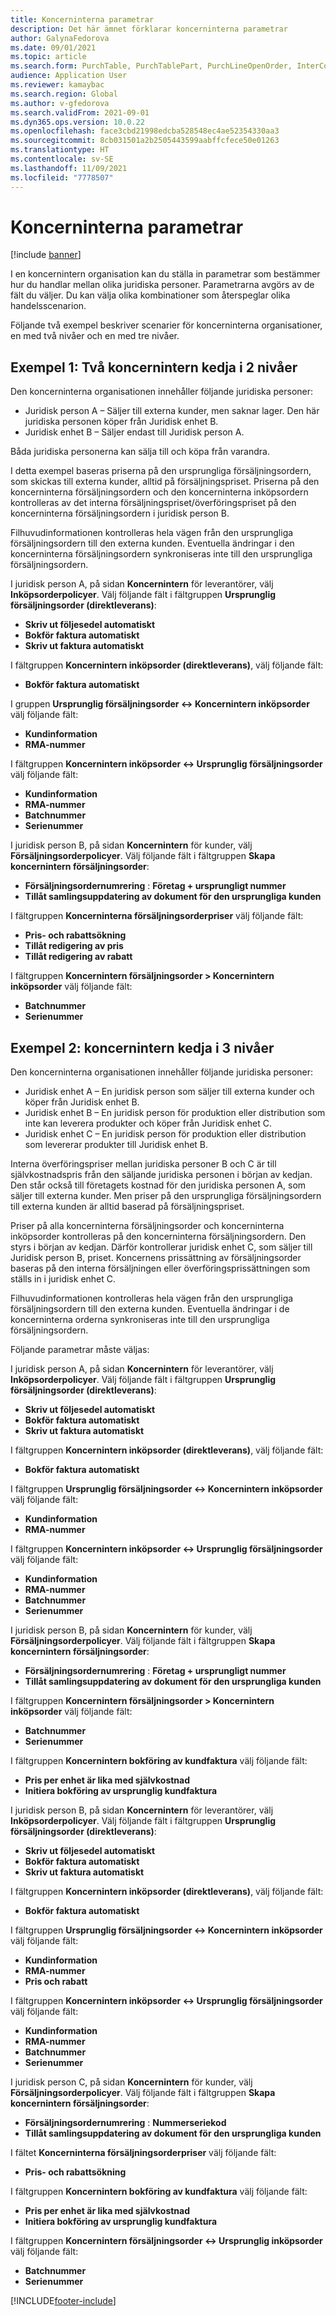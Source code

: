 ```yaml
---
title: Koncerninterna parametrar
description: Det här ämnet förklarar koncerninterna parametrar
author: GalynaFedorova
ms.date: 09/01/2021
ms.topic: article
ms.search.form: PurchTable, PurchTablePart, PurchLineOpenOrder, InterCompanyTradingRelationSetupCustomer
audience: Application User
ms.reviewer: kamaybac
ms.search.region: Global
ms.author: v-gfedorova
ms.search.validFrom: 2021-09-01
ms.dyn365.ops.version: 10.0.22
ms.openlocfilehash: face3cbd21998edcba528548ec4ae52354330aa3
ms.sourcegitcommit: 8cb031501a2b2505443599aabffcfece50e01263
ms.translationtype: HT
ms.contentlocale: sv-SE
ms.lasthandoff: 11/09/2021
ms.locfileid: "7778507"
---
```

# <a name="intercompany-parameters"></a>Koncerninterna parametrar

[!include [banner](../../includes/banner.md)]

I en koncernintern organisation kan du ställa in parametrar som bestämmer hur du handlar mellan olika juridiska personer. Parametrarna avgörs av de fält du väljer. Du kan välja olika kombinationer som återspeglar olika handelsscenarion.

Följande två exempel beskriver scenarier för koncerninterna organisationer, en med två nivåer och en med tre nivåer.

## <a name="example-1-two-level-intercompany-chain"></a>Exempel 1: Två koncernintern kedja i 2 nivåer

Den koncerninterna organisationen innehåller följande juridiska personer:

- Juridisk person A – Säljer till externa kunder, men saknar lager. Den här juridiska personen köper från Juridisk enhet B.
- Juridisk enhet B – Säljer endast till Juridisk person A.

Båda juridiska personerna kan sälja till och köpa från varandra.

I detta exempel baseras priserna på den ursprungliga försäljningsordern, som skickas till externa kunder, alltid på försäljningspriset. Priserna på den koncerninterna försäljningsordern och den koncerninterna inköpsordern kontrolleras av det interna försäljningspriset/överföringspriset på den koncerninterna försäljningsordern i juridisk person B.

Filhuvudinformationen kontrolleras hela vägen från den ursprungliga försäljningsordern till den externa kunden. Eventuella ändringar i den koncerninterna försäljningsordern synkroniseras inte till den ursprungliga försäljningsordern.

I juridisk person A, på sidan **Koncernintern** för leverantörer, välj **Inköpsorderpolicyer**. Välj följande fält i fältgruppen **Ursprunglig försäljningsorder (direktleverans)**:

- **Skriv ut följesedel automatiskt**
- **Bokför faktura automatiskt**
- **Skriv ut faktura automatiskt**

I fältgruppen **Koncernintern inköpsorder (direktleverans)**, välj följande fält:

- **Bokför faktura automatiskt**

I gruppen **Ursprunglig försäljningsorder <-> Koncernintern inköpsorder** välj följande fält:

- **Kundinformation**
- **RMA-nummer**

I fältgruppen **Koncernintern inköpsorder <-> Ursprunglig försäljningsorder** välj följande fält:

- **Kundinformation**
- **RMA-nummer**
- **Batchnummer**
- **Serienummer**

I juridisk person B, på sidan **Koncernintern** för kunder, välj **Försäljningsorderpolicyer**. Välj följande fält i fältgruppen **Skapa koncernintern försäljningsorder**:

- **Försäljningsordernumrering** : **Företag + ursprungligt nummer**
- **Tillåt samlingsuppdatering av dokument för den ursprungliga kunden**

I fältgruppen **Koncerninterna försäljningsorderpriser** välj följande fält:

- **Pris- och rabattsökning**
- **Tillåt redigering av pris**
- **Tillåt redigering av rabatt**

I fältgruppen **Koncernintern försäljningsorder \> Koncernintern inköpsorder** välj följande fält:

- **Batchnummer**
- **Serienummer**

## <a name="example-2-three-level-intercompany-chain"></a>Exempel 2: koncernintern kedja i 3 nivåer

Den koncerninterna organisationen innehåller följande juridiska personer:

- Juridisk enhet A – En juridisk person som säljer till externa kunder och köper från Juridisk enhet B.
- Juridisk enhet B – En juridisk person för produktion eller distribution som inte kan leverera produkter och köper från Juridisk enhet C.
- Juridisk enhet C – En juridisk person för produktion eller distribution som levererar produkter till Juridisk enhet B.

Interna överföringspriser mellan juridiska personer B och C är till självkostnadspris från den säljande juridiska personen i början av kedjan. Den står också till företagets kostnad för den juridiska personen A, som säljer till externa kunder. Men priser på den ursprungliga försäljningsordern till externa kunden är alltid baserad på försäljningspriset.

Priser på alla koncerninterna försäljningsorder och koncerninterna inköpsorder kontrolleras på den koncerninterna försäljningsordern. Den styrs i början av kedjan. Därför kontrollerar juridisk enhet C, som säljer till Juridisk person B, priset. Koncernens prissättning av försäljningsorder baseras på den interna försäljningen eller överföringsprissättningen som ställs in i juridisk enhet C.

Filhuvudinformationen kontrolleras hela vägen från den ursprungliga försäljningsordern till den externa kunden. Eventuella ändringar i de koncerninterna orderna synkroniseras inte till den ursprungliga försäljningsordern.

Följande parametrar måste väljas:

I juridisk person A, på sidan **Koncernintern** för leverantörer, välj **Inköpsorderpolicyer**. Välj följande fält i fältgruppen **Ursprunglig försäljningsorder (direktleverans)**:

- **Skriv ut följesedel automatiskt**
- **Bokför faktura automatiskt**
- **Skriv ut faktura automatiskt**

I fältgruppen **Koncernintern inköpsorder (direktleverans)**, välj följande fält:

- **Bokför faktura automatiskt**

I fältgruppen **Ursprunglig försäljningsorder <-> Koncernintern inköpsorder** välj följande fält:

- **Kundinformation**
- **RMA-nummer**

I fältgruppen **Koncernintern inköpsorder <-> Ursprunglig försäljningsorder** välj följande fält:

- **Kundinformation**
- **RMA-nummer**
- **Batchnummer**
- **Serienummer**

I juridisk person B, på sidan **Koncernintern** för kunder, välj **Försäljningsorderpolicyer**. Välj följande fält i fältgruppen **Skapa koncernintern försäljningsorder**:

- **Försäljningsordernumrering** : **Företag + ursprungligt nummer**
- **Tillåt samlingsuppdatering av dokument för den ursprungliga kunden**

I fältgruppen **Koncernintern försäljningsorder \> Koncernintern inköpsorder** välj följande fält:

- **Batchnummer**
- **Serienummer**

I fältgruppen **Koncernintern bokföring av kundfaktura** välj följande fält:

- **Pris per enhet är lika med självkostnad**
- **Initiera bokföring av ursprunglig kundfaktura**

I juridisk person B, på sidan **Koncernintern** för leverantörer, välj **Inköpsorderpolicyer**. Välj följande fält i fältgruppen **Ursprunglig försäljningsorder (direktleverans)**:

- **Skriv ut följesedel automatiskt**
- **Bokför faktura automatiskt**
- **Skriv ut faktura automatiskt**

I fältgruppen **Koncernintern inköpsorder (direktleverans)**, välj följande fält:

- **Bokför faktura automatiskt**

I fältgruppen **Ursprunglig försäljningsorder <-> Koncernintern inköpsorder** välj följande fält:

- **Kundinformation**
- **RMA-nummer**
- **Pris och rabatt**

I fältgruppen **Koncernintern inköpsorder <-> Ursprunglig försäljningsorder** välj följande fält:

- **Kundinformation**
- **RMA-nummer**
- **Batchnummer**
- **Serienummer**

I juridisk person C, på sidan **Koncernintern** för kunder, välj **Försäljningsorderpolicyer**. Välj följande fält i fältgruppen **Skapa koncernintern försäljningsorder**:

- **Försäljningsordernumrering** : **Nummerseriekod**
- **Tillåt samlingsuppdatering av dokument för den ursprungliga kunden**

I fältet **Koncerninterna försäljningsorderpriser** välj följande fält:

- **Pris- och rabattsökning**

I fältgruppen **Koncernintern bokföring av kundfaktura** välj följande fält:

- **Pris per enhet är lika med självkostnad**
- **Initiera bokföring av ursprunglig kundfaktura**

I fältgruppen **Koncernintern försäljningsorder <-> Ursprunglig inköpsorder** välj följande fält:

- **Batchnummer**
- **Serienummer**

[!INCLUDE[footer-include](../../includes/footer-banner.md)]
